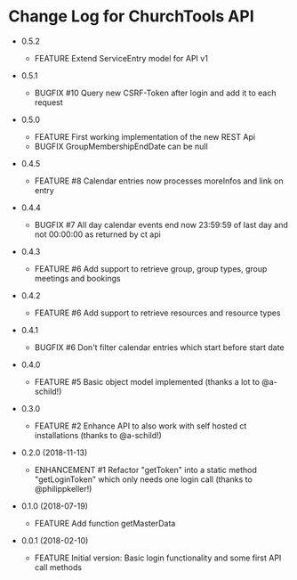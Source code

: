 Change Log for ChurchTools API
==============================

* 0.5.2
    * FEATURE          Extend ServiceEntry model for API v1

* 0.5.1
    * BUGFIX     #10   Query new CSRF-Token after login and add it to each request

* 0.5.0
    * FEATURE          First working implementation of the new REST Api
    * BUGFIX           GroupMembershipEndDate can be null

* 0.4.5
    * FEATURE     #8   Calendar entries now processes moreInfos and link on entry

* 0.4.4
    * BUGFIX      #7   All day calendar events end now 23:59:59 of last day and not 00:00:00 as returned by ct api

* 0.4.3
    * FEATURE     #6   Add support to retrieve group, group types, group meetings and bookings

* 0.4.2
    * FEATURE     #6   Add support to retrieve resources and resource types

* 0.4.1
    * BUGFIX      #6   Don't filter calendar entries which start before start date

* 0.4.0
    * FEATURE     #5   Basic object model implemented (thanks a lot to @a-schild!)

* 0.3.0
    * FEATURE     #2   Enhance API to also work with self hosted ct installations (thanks to @a-schild!)

* 0.2.0 (2018-11-13)
    * ENHANCEMENT #1   Refactor "getToken" into a static method "getLoginToken" which only needs one login call (thanks to @philippkeller!)

* 0.1.0 (2018-07-19)
    * FEATURE          Add function getMasterData

* 0.0.1 (2018-02-10)
    * FEATURE          Initial version: Basic login functionality and some first API call methods
